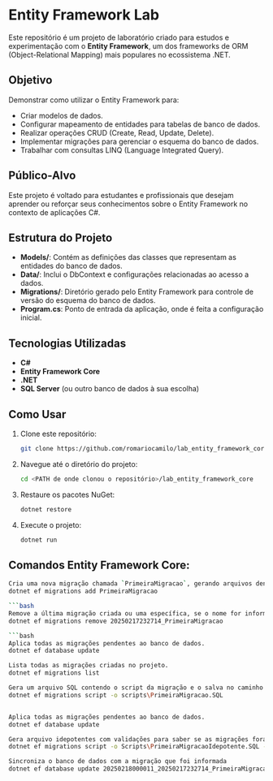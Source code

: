 # Entity Framework Lab

Este repositório é um projeto de laboratório criado para estudos e experimentação com o **Entity Framework**, um dos frameworks de ORM (Object-Relational Mapping) mais populares no ecossistema .NET.

## Objetivo

Demonstrar como utilizar o Entity Framework para:
- Criar modelos de dados.
- Configurar mapeamento de entidades para tabelas de banco de dados.
- Realizar operações CRUD (Create, Read, Update, Delete).
- Implementar migrações para gerenciar o esquema do banco de dados.
- Trabalhar com consultas LINQ (Language Integrated Query).

## Público-Alvo

Este projeto é voltado para estudantes e profissionais que desejam aprender ou reforçar seus conhecimentos sobre o Entity Framework no contexto de aplicações C#.

## Estrutura do Projeto

- **Models/**: Contém as definições das classes que representam as entidades do banco de dados.
- **Data/**: Inclui o DbContext e configurações relacionadas ao acesso a dados.
- **Migrations/**: Diretório gerado pelo Entity Framework para controle de versão do esquema do banco de dados.
- **Program.cs**: Ponto de entrada da aplicação, onde é feita a configuração inicial.

## Tecnologias Utilizadas

- **C#**
- **Entity Framework Core**
- **.NET**
- **SQL Server** (ou outro banco de dados à sua escolha)

## Como Usar

1. Clone este repositório:

   ```bash
   git clone https://github.com/romariocamilo/lab_entity_framework_core.git

2. Navegue até o diretório do projeto:
   ```bash
   cd <PATH de onde clonou o repositório>/lab_entity_framework_core
   
3. Restaure os pacotes NuGet:
   ```bash
   dotnet restore
   
4. Execute o projeto:
   ```bash
   dotnet run

## Comandos  Entity Framework Core:

   ```bash
   Cria uma nova migração chamada `PrimeiraMigracao`, gerando arquivos dentro da pasta `Migrations`.
   dotnet ef migrations add PrimeiraMigracao  

```bash
   Remove a última migração criada ou uma específica, se o nome for informado. Só pode ser usada se a migração ainda não foi aplicada ao banco de dados.
   dotnet ef migrations remove 20250217232714_PrimeiraMigracao  

```bash
   Aplica todas as migrações pendentes ao banco de dados.
   dotnet ef database update  

Lista todas as migrações criadas no projeto.
dotnet ef migrations list  

Gera um arquivo SQL contendo o script da migração e o salva no caminho especificado.
dotnet ef migrations script -o scripts\PrimeiraMigracao.SQL  


Aplica todas as migrações pendentes ao banco de dados.
dotnet ef database update  

Gera arquivo idepotentes com validações para saber se as migrações foram executadas
dotnet ef migrations script -o Scripts\PrimeiraMigracaoIdepotente.SQL -i

Sincroniza o banco de dados com a migração que foi informada
dotnet ef database update 20250218000011_20250217232714_PrimeiraMigracao

